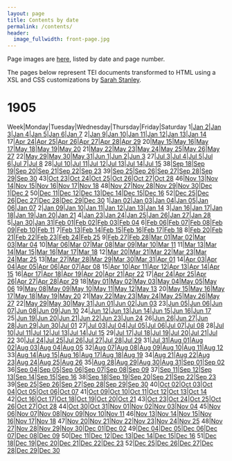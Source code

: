 ```yaml
---
layout: page
title: Contents by date
permalink: /contents/
header:
  image_fullwidth: front-page.jpg
---
```

Page images are [here](https://github.com/dig-eg-gaz/page-images), listed by date and page number.

The pages below represent TEI documents transformed to HTML using a XSL and CSS customizations by [Sarah Stanley](https://github.com/scstanley7).

# 1905

Week|Monday|Tuesday|Wednesday|Thursday|Friday|Saturday
1|[Jan 2](https://cdn.rawgit.com/dig-eg-gaz/content/master/1905-01-02.xml)|[Jan 3](https://cdn.rawgit.com/dig-eg-gaz/content/master/1905-01-03.xml)|[Jan 4](https://cdn.rawgit.com/dig-eg-gaz/content/master/1905-01-04.xml)|[Jan 5](https://cdn.rawgit.com/dig-eg-gaz/content/master/1905-01-05.xml)|[Jan 6](https://cdn.rawgit.com/dig-eg-gaz/content/master/1905-01-06.xml)|[Jan 7](https://cdn.rawgit.com/dig-eg-gaz/content/master/1905-01-07.xml)
2|[Jan 9](https://cdn.rawgit.com/dig-eg-gaz/content/master/1905-01-09.xml)|[Jan 10](https://cdn.rawgit.com/dig-eg-gaz/content/master/1905-01-10.xml)|[Jan 11](https://cdn.rawgit.com/dig-eg-gaz/content/master/1905-01-11.xml)|[Jan 12](https://cdn.rawgit.com/dig-eg-gaz/content/master/1905-01-12.xml)|[Jan 13](https://cdn.rawgit.com/dig-eg-gaz/content/master/1905-01-13.xml)|[Jan 14](https://cdn.rawgit.com/dig-eg-gaz/content/master/1905-01-14.xml)
17|[Apr 24](https://cdn.rawgit.com/dig-eg-gaz/content/master/1905-04-24.xml)|[Apr 25](https://cdn.rawgit.com/dig-eg-gaz/content/master/1905-04-25.xml)|[Apr 26](https://cdn.rawgit.com/dig-eg-gaz/content/master/1905-04-26.xml)|[Apr 27](https://cdn.rawgit.com/dig-eg-gaz/content/master/1905-04-27.xml)|[Apr 28](https://cdn.rawgit.com/dig-eg-gaz/content/master/1905-04-28.xml)|[Apr 29](https://cdn.rawgit.com/dig-eg-gaz/content/master/1905-04-29.xml)
20|[May 15](https://cdn.rawgit.com/dig-eg-gaz/content/master/1905-05-15.xml)|[May 16](https://cdn.rawgit.com/dig-eg-gaz/content/master/1905-05-16.xml)|[May 17](https://cdn.rawgit.com/dig-eg-gaz/content/master/1905-05-17.xml)|[May 18](https://cdn.rawgit.com/dig-eg-gaz/content/master/1905-05-18.xml)|[May 19](https://cdn.rawgit.com/dig-eg-gaz/content/master/1905-05-19.xml)|[May 20](https://cdn.rawgit.com/dig-eg-gaz/content/master/1905-05-20.xml)
21|[May 22](https://cdn.rawgit.com/dig-eg-gaz/content/master/1905-05-22.xml)|[May 23](https://cdn.rawgit.com/dig-eg-gaz/content/master/1905-05-23.xml)|[May 24](https://cdn.rawgit.com/dig-eg-gaz/content/master/1905-05-24.xml)|[May 25](https://cdn.rawgit.com/dig-eg-gaz/content/master/1905-05-25.xml)|[May 26](https://cdn.rawgit.com/dig-eg-gaz/content/master/1905-05-26.xml)|[May 27](https://cdn.rawgit.com/dig-eg-gaz/content/master/1905-05-27.xml)
22|[May 29](https://cdn.rawgit.com/dig-eg-gaz/content/master/1905-05-29.xml)|[May 30](https://cdn.rawgit.com/dig-eg-gaz/content/master/1905-05-30.xml)|[May 31](https://cdn.rawgit.com/dig-eg-gaz/content/master/1905-05-31.xml)|[Jun 1](https://cdn.rawgit.com/dig-eg-gaz/content/master/1905-06-01.xml)|[Jun 2](https://cdn.rawgit.com/dig-eg-gaz/content/master/1905-06-02.xml)|[Jun 3](https://cdn.rawgit.com/dig-eg-gaz/content/master/1905-06-03.xml)
27|[Jul 3](https://cdn.rawgit.com/dig-eg-gaz/content/master/1905-07-03.xml)|[Jul 4](https://cdn.rawgit.com/dig-eg-gaz/content/master/1905-07-04.xml)|[Jul 5](https://cdn.rawgit.com/dig-eg-gaz/content/master/1905-07-05.xml)|[Jul 6](https://cdn.rawgit.com/dig-eg-gaz/content/master/1905-07-06.xml)|[Jul 7](https://cdn.rawgit.com/dig-eg-gaz/content/master/1905-07-07.xml)|[Jul 8](https://cdn.rawgit.com/dig-eg-gaz/content/master/1905-07-08.xml)
28|[Jul 10](https://cdn.rawgit.com/dig-eg-gaz/content/master/1905-07-10.xml)|[Jul 11](https://cdn.rawgit.com/dig-eg-gaz/content/master/1905-07-11.xml)|[Jul 12](https://cdn.rawgit.com/dig-eg-gaz/content/master/1905-07-12.xml)|[Jul 13](https://cdn.rawgit.com/dig-eg-gaz/content/master/1905-07-13.xml)|[Jul 14](https://cdn.rawgit.com/dig-eg-gaz/content/master/1905-07-14.xml)|[Jul 15](https://cdn.rawgit.com/dig-eg-gaz/content/master/1905-07-15.xml)
38|[Sep 18](https://cdn.rawgit.com/dig-eg-gaz/content/master/1905-09-18.xml)|[Sep 19](https://cdn.rawgit.com/dig-eg-gaz/content/master/1905-09-19.xml)|[Sep 20](https://cdn.rawgit.com/dig-eg-gaz/content/master/1905-09-20.xml)|[Sep 21](https://cdn.rawgit.com/dig-eg-gaz/content/master/1905-09-21.xml)|[Sep 22](https://cdn.rawgit.com/dig-eg-gaz/content/master/1905-09-22.xml)|[Sep 23](https://cdn.rawgit.com/dig-eg-gaz/content/master/1905-09-23.xml)
39|[Sep 25](https://cdn.rawgit.com/dig-eg-gaz/content/master/1905-09-25.xml)|[Sep 26](https://cdn.rawgit.com/dig-eg-gaz/content/master/1905-09-26.xml)|[Sep 27](https://cdn.rawgit.com/dig-eg-gaz/content/master/1905-09-27.xml)|[Sep 28](https://cdn.rawgit.com/dig-eg-gaz/content/master/1905-09-28.xml)|[Sep 29](https://cdn.rawgit.com/dig-eg-gaz/content/master/1905-09-29.xml)|[Sep 30](https://cdn.rawgit.com/dig-eg-gaz/content/master/1905-09-30.xml)
43|[Oct 23](https://cdn.rawgit.com/dig-eg-gaz/content/master/1905-10-23.xml)|[Oct 24](https://cdn.rawgit.com/dig-eg-gaz/content/master/1905-10-24.xml)|[Oct 25](https://cdn.rawgit.com/dig-eg-gaz/content/master/1905-10-25.xml)|[Oct 26](https://cdn.rawgit.com/dig-eg-gaz/content/master/1905-10-26.xml)|[Oct 27](https://cdn.rawgit.com/dig-eg-gaz/content/master/1905-10-27.xml)|[Oct 28](https://cdn.rawgit.com/dig-eg-gaz/content/master/1905-10-28.xml)
46|[Nov 13](https://cdn.rawgit.com/dig-eg-gaz/content/master/1905-11-13.xml)|[Nov 14](https://cdn.rawgit.com/dig-eg-gaz/content/master/1905-11-14.xml)|[Nov 15](https://cdn.rawgit.com/dig-eg-gaz/content/master/1905-11-15.xml)|[Nov 16](https://cdn.rawgit.com/dig-eg-gaz/content/master/1905-11-16.xml)|[Nov 17](https://cdn.rawgit.com/dig-eg-gaz/content/master/1905-11-17.xml)|[Nov 18](https://cdn.rawgit.com/dig-eg-gaz/content/master/1905-11-18.xml)
48|[Nov 27](https://cdn.rawgit.com/dig-eg-gaz/content/master/1905-11-27.xml)|[Nov 28](https://cdn.rawgit.com/dig-eg-gaz/content/master/1905-11-28.xml)|[Nov 29](https://cdn.rawgit.com/dig-eg-gaz/content/master/1905-11-29.xml)|[Nov 30](https://cdn.rawgit.com/dig-eg-gaz/content/master/1905-11-30.xml)|[Dec 1](https://cdn.rawgit.com/dig-eg-gaz/content/master/1905-12-01.xml)|[Dec 2](https://cdn.rawgit.com/dig-eg-gaz/content/master/1905-12-02.xml)
50|[Dec 11](https://cdn.rawgit.com/dig-eg-gaz/content/master/1905-12-11.xml)|[Dec 12](https://cdn.rawgit.com/dig-eg-gaz/content/master/1905-12-12.xml)|[Dec 13](https://cdn.rawgit.com/dig-eg-gaz/content/master/1905-12-13.xml)|[Dec 14](https://cdn.rawgit.com/dig-eg-gaz/content/master/1905-12-14.xml)|[Dec 15](https://cdn.rawgit.com/dig-eg-gaz/content/master/1905-12-15.xml)|[Dec 16](https://cdn.rawgit.com/dig-eg-gaz/content/master/1905-12-16.xml)
52|[Dec 25](https://cdn.rawgit.com/dig-eg-gaz/content/master/1905-12-25.xml)|[Dec 26](https://cdn.rawgit.com/dig-eg-gaz/content/master/1905-12-26.xml)|[Dec 27](https://cdn.rawgit.com/dig-eg-gaz/content/master/1905-12-27.xml)|[Dec 28](https://cdn.rawgit.com/dig-eg-gaz/content/master/1905-12-28.xml)|[Dec 29](https://cdn.rawgit.com/dig-eg-gaz/content/master/1905-12-29.xml)|[Dec 30](https://cdn.rawgit.com/dig-eg-gaz/content/master/1905-12-30.xml)
1|[Jan 02](https://cdn.rawgit.com/dig-eg-gaz/content/master/1905-01-02.xml)|[Jan 03](https://cdn.rawgit.com/dig-eg-gaz/content/master/1905-01-03.xml)|[Jan 04](https://cdn.rawgit.com/dig-eg-gaz/content/master/1905-01-04.xml)|[Jan 05](https://cdn.rawgit.com/dig-eg-gaz/content/master/1905-01-05.xml)|[Jan 06](https://cdn.rawgit.com/dig-eg-gaz/content/master/1905-01-06.xml)|[Jan 07](https://cdn.rawgit.com/dig-eg-gaz/content/master/1905-01-07.xml)
2|[Jan 09](https://cdn.rawgit.com/dig-eg-gaz/content/master/1905-01-09.xml)|[Jan 10](https://cdn.rawgit.com/dig-eg-gaz/content/master/1905-01-10.xml)|[Jan 11](https://cdn.rawgit.com/dig-eg-gaz/content/master/1905-01-11.xml)|[Jan 12](https://cdn.rawgit.com/dig-eg-gaz/content/master/1905-01-12.xml)|[Jan 13](https://cdn.rawgit.com/dig-eg-gaz/content/master/1905-01-13.xml)|[Jan 14](https://cdn.rawgit.com/dig-eg-gaz/content/master/1905-01-14.xml)
3|[Jan 16](https://cdn.rawgit.com/dig-eg-gaz/content/master/1905-01-16.xml)|[Jan 17](https://cdn.rawgit.com/dig-eg-gaz/content/master/1905-01-17.xml)|[Jan 18](https://cdn.rawgit.com/dig-eg-gaz/content/master/1905-01-18.xml)|[Jan 19](https://cdn.rawgit.com/dig-eg-gaz/content/master/1905-01-19.xml)|[Jan 20](https://cdn.rawgit.com/dig-eg-gaz/content/master/1905-01-20.xml)|[Jan 21](https://cdn.rawgit.com/dig-eg-gaz/content/master/1905-01-21.xml)
4|[Jan 23](https://cdn.rawgit.com/dig-eg-gaz/content/master/1905-01-23.xml)|[Jan 24](https://cdn.rawgit.com/dig-eg-gaz/content/master/1905-01-24.xml)|[Jan 25](https://cdn.rawgit.com/dig-eg-gaz/content/master/1905-01-25.xml)|[Jan 26](https://cdn.rawgit.com/dig-eg-gaz/content/master/1905-01-26.xml)|[Jan 27](https://cdn.rawgit.com/dig-eg-gaz/content/master/1905-01-27.xml)|[Jan 28](https://cdn.rawgit.com/dig-eg-gaz/content/master/1905-01-28.xml)
5|[Jan 30](https://cdn.rawgit.com/dig-eg-gaz/content/master/1905-01-30.xml)|[Jan 31](https://cdn.rawgit.com/dig-eg-gaz/content/master/1905-01-31.xml)|[Feb 01](https://cdn.rawgit.com/dig-eg-gaz/content/master/1905-02-01.xml)|[Feb 02](https://cdn.rawgit.com/dig-eg-gaz/content/master/1905-02-02.xml)|[Feb 03](https://cdn.rawgit.com/dig-eg-gaz/content/master/1905-02-03.xml)|[Feb 04](https://cdn.rawgit.com/dig-eg-gaz/content/master/1905-02-04.xml)
6|[Feb 06](https://cdn.rawgit.com/dig-eg-gaz/content/master/1905-02-06.xml)|[Feb 07](https://cdn.rawgit.com/dig-eg-gaz/content/master/1905-02-07.xml)|[Feb 08](https://cdn.rawgit.com/dig-eg-gaz/content/master/1905-02-08.xml)|[Feb 09](https://cdn.rawgit.com/dig-eg-gaz/content/master/1905-02-09.xml)|[Feb 10](https://cdn.rawgit.com/dig-eg-gaz/content/master/1905-02-10.xml)|[Feb 11](https://cdn.rawgit.com/dig-eg-gaz/content/master/1905-02-11.xml)
7|[Feb 13](https://cdn.rawgit.com/dig-eg-gaz/content/master/1905-02-13.xml)|[Feb 14](https://cdn.rawgit.com/dig-eg-gaz/content/master/1905-02-14.xml)|[Feb 15](https://cdn.rawgit.com/dig-eg-gaz/content/master/1905-02-15.xml)|[Feb 16](https://cdn.rawgit.com/dig-eg-gaz/content/master/1905-02-16.xml)|[Feb 17](https://cdn.rawgit.com/dig-eg-gaz/content/master/1905-02-17.xml)|[Feb 18](https://cdn.rawgit.com/dig-eg-gaz/content/master/1905-02-18.xml)
8|[Feb 20](https://cdn.rawgit.com/dig-eg-gaz/content/master/1905-02-20.xml)|[Feb 21](https://cdn.rawgit.com/dig-eg-gaz/content/master/1905-02-21.xml)|[Feb 22](https://cdn.rawgit.com/dig-eg-gaz/content/master/1905-02-22.xml)|[Feb 23](https://cdn.rawgit.com/dig-eg-gaz/content/master/1905-02-23.xml)|[Feb 24](https://cdn.rawgit.com/dig-eg-gaz/content/master/1905-02-24.xml)|[Feb 25](https://cdn.rawgit.com/dig-eg-gaz/content/master/1905-02-25.xml)
9|[Feb 27](https://cdn.rawgit.com/dig-eg-gaz/content/master/1905-02-27.xml)|[Feb 28](https://cdn.rawgit.com/dig-eg-gaz/content/master/1905-02-28.xml)|[Mar 01](https://cdn.rawgit.com/dig-eg-gaz/content/master/1905-03-01.xml)|[Mar 02](https://cdn.rawgit.com/dig-eg-gaz/content/master/1905-03-02.xml)|[Mar 03](https://cdn.rawgit.com/dig-eg-gaz/content/master/1905-03-03.xml)|[Mar 04](https://cdn.rawgit.com/dig-eg-gaz/content/master/1905-03-04.xml)
10|[Mar 06](https://cdn.rawgit.com/dig-eg-gaz/content/master/1905-03-06.xml)|[Mar 07](https://cdn.rawgit.com/dig-eg-gaz/content/master/1905-03-07.xml)|[Mar 08](https://cdn.rawgit.com/dig-eg-gaz/content/master/1905-03-08.xml)|[Mar 09](https://cdn.rawgit.com/dig-eg-gaz/content/master/1905-03-09.xml)|[Mar 10](https://cdn.rawgit.com/dig-eg-gaz/content/master/1905-03-10.xml)|[Mar 11](https://cdn.rawgit.com/dig-eg-gaz/content/master/1905-03-11.xml)
11|[Mar 13](https://cdn.rawgit.com/dig-eg-gaz/content/master/1905-03-13.xml)|[Mar 14](https://cdn.rawgit.com/dig-eg-gaz/content/master/1905-03-14.xml)|[Mar 15](https://cdn.rawgit.com/dig-eg-gaz/content/master/1905-03-15.xml)|[Mar 16](https://cdn.rawgit.com/dig-eg-gaz/content/master/1905-03-16.xml)|[Mar 17](https://cdn.rawgit.com/dig-eg-gaz/content/master/1905-03-17.xml)|[Mar 18](https://cdn.rawgit.com/dig-eg-gaz/content/master/1905-03-18.xml)
12|[Mar 20](https://cdn.rawgit.com/dig-eg-gaz/content/master/1905-03-20.xml)|[Mar 21](https://cdn.rawgit.com/dig-eg-gaz/content/master/1905-03-21.xml)|[Mar 22](https://cdn.rawgit.com/dig-eg-gaz/content/master/1905-03-22.xml)|[Mar 23](https://cdn.rawgit.com/dig-eg-gaz/content/master/1905-03-23.xml)|[Mar 24](https://cdn.rawgit.com/dig-eg-gaz/content/master/1905-03-24.xml)|[Mar 25](https://cdn.rawgit.com/dig-eg-gaz/content/master/1905-03-25.xml)
13|[Mar 27](https://cdn.rawgit.com/dig-eg-gaz/content/master/1905-03-27.xml)|[Mar 28](https://cdn.rawgit.com/dig-eg-gaz/content/master/1905-03-28.xml)|[Mar 29](https://cdn.rawgit.com/dig-eg-gaz/content/master/1905-03-29.xml)|[Mar 30](https://cdn.rawgit.com/dig-eg-gaz/content/master/1905-03-30.xml)|[Mar 31](https://cdn.rawgit.com/dig-eg-gaz/content/master/1905-03-31.xml)|[Apr 01](https://cdn.rawgit.com/dig-eg-gaz/content/master/1905-04-01.xml)
14|[Apr 03](https://cdn.rawgit.com/dig-eg-gaz/content/master/1905-04-03.xml)|[Apr 04](https://cdn.rawgit.com/dig-eg-gaz/content/master/1905-04-04.xml)|[Apr 05](https://cdn.rawgit.com/dig-eg-gaz/content/master/1905-04-05.xml)|[Apr 06](https://cdn.rawgit.com/dig-eg-gaz/content/master/1905-04-06.xml)|[Apr 07](https://cdn.rawgit.com/dig-eg-gaz/content/master/1905-04-07.xml)|[Apr 08](https://cdn.rawgit.com/dig-eg-gaz/content/master/1905-04-08.xml)
15|[Apr 10](https://cdn.rawgit.com/dig-eg-gaz/content/master/1905-04-10.xml)|[Apr 11](https://cdn.rawgit.com/dig-eg-gaz/content/master/1905-04-11.xml)|[Apr 12](https://cdn.rawgit.com/dig-eg-gaz/content/master/1905-04-12.xml)|[Apr 13](https://cdn.rawgit.com/dig-eg-gaz/content/master/1905-04-13.xml)|[Apr 14](https://cdn.rawgit.com/dig-eg-gaz/content/master/1905-04-14.xml)|[Apr 15](https://cdn.rawgit.com/dig-eg-gaz/content/master/1905-04-15.xml)
16|[Apr 17](https://cdn.rawgit.com/dig-eg-gaz/content/master/1905-04-17.xml)|[Apr 18](https://cdn.rawgit.com/dig-eg-gaz/content/master/1905-04-18.xml)|[Apr 19](https://cdn.rawgit.com/dig-eg-gaz/content/master/1905-04-19.xml)|[Apr 20](https://cdn.rawgit.com/dig-eg-gaz/content/master/1905-04-20.xml)|[Apr 21](https://cdn.rawgit.com/dig-eg-gaz/content/master/1905-04-21.xml)|[Apr 22](https://cdn.rawgit.com/dig-eg-gaz/content/master/1905-04-22.xml)
17|[Apr 24](https://cdn.rawgit.com/dig-eg-gaz/content/master/1905-04-24.xml)|[Apr 25](https://cdn.rawgit.com/dig-eg-gaz/content/master/1905-04-25.xml)|[Apr 26](https://cdn.rawgit.com/dig-eg-gaz/content/master/1905-04-26.xml)|[Apr 27](https://cdn.rawgit.com/dig-eg-gaz/content/master/1905-04-27.xml)|[Apr 28](https://cdn.rawgit.com/dig-eg-gaz/content/master/1905-04-28.xml)|[Apr 29](https://cdn.rawgit.com/dig-eg-gaz/content/master/1905-04-29.xml)
18|[May 01](https://cdn.rawgit.com/dig-eg-gaz/content/master/1905-05-01.xml)|[May 02](https://cdn.rawgit.com/dig-eg-gaz/content/master/1905-05-02.xml)|[May 03](https://cdn.rawgit.com/dig-eg-gaz/content/master/1905-05-03.xml)|[May 04](https://cdn.rawgit.com/dig-eg-gaz/content/master/1905-05-04.xml)|[May 05](https://cdn.rawgit.com/dig-eg-gaz/content/master/1905-05-05.xml)|[May 06](https://cdn.rawgit.com/dig-eg-gaz/content/master/1905-05-06.xml)
19|[May 08](https://cdn.rawgit.com/dig-eg-gaz/content/master/1905-05-08.xml)|[May 09](https://cdn.rawgit.com/dig-eg-gaz/content/master/1905-05-09.xml)|[May 10](https://cdn.rawgit.com/dig-eg-gaz/content/master/1905-05-10.xml)|[May 11](https://cdn.rawgit.com/dig-eg-gaz/content/master/1905-05-11.xml)|[May 12](https://cdn.rawgit.com/dig-eg-gaz/content/master/1905-05-12.xml)|[May 13](https://cdn.rawgit.com/dig-eg-gaz/content/master/1905-05-13.xml)
20|[May 15](https://cdn.rawgit.com/dig-eg-gaz/content/master/1905-05-15.xml)|[May 16](https://cdn.rawgit.com/dig-eg-gaz/content/master/1905-05-16.xml)|[May 17](https://cdn.rawgit.com/dig-eg-gaz/content/master/1905-05-17.xml)|[May 18](https://cdn.rawgit.com/dig-eg-gaz/content/master/1905-05-18.xml)|[May 19](https://cdn.rawgit.com/dig-eg-gaz/content/master/1905-05-19.xml)|[May 20](https://cdn.rawgit.com/dig-eg-gaz/content/master/1905-05-20.xml)
21|[May 22](https://cdn.rawgit.com/dig-eg-gaz/content/master/1905-05-22.xml)|[May 23](https://cdn.rawgit.com/dig-eg-gaz/content/master/1905-05-23.xml)|[May 24](https://cdn.rawgit.com/dig-eg-gaz/content/master/1905-05-24.xml)|[May 25](https://cdn.rawgit.com/dig-eg-gaz/content/master/1905-05-25.xml)|[May 26](https://cdn.rawgit.com/dig-eg-gaz/content/master/1905-05-26.xml)|[May 27](https://cdn.rawgit.com/dig-eg-gaz/content/master/1905-05-27.xml)
22|[May 29](https://cdn.rawgit.com/dig-eg-gaz/content/master/1905-05-29.xml)|[May 30](https://cdn.rawgit.com/dig-eg-gaz/content/master/1905-05-30.xml)|[May 31](https://cdn.rawgit.com/dig-eg-gaz/content/master/1905-05-31.xml)|[Jun 01](https://cdn.rawgit.com/dig-eg-gaz/content/master/1905-06-01.xml)|[Jun 02](https://cdn.rawgit.com/dig-eg-gaz/content/master/1905-06-02.xml)|[Jun 03](https://cdn.rawgit.com/dig-eg-gaz/content/master/1905-06-03.xml)
23|[Jun 05](https://cdn.rawgit.com/dig-eg-gaz/content/master/1905-06-05.xml)|[Jun 06](https://cdn.rawgit.com/dig-eg-gaz/content/master/1905-06-06.xml)|[Jun 07](https://cdn.rawgit.com/dig-eg-gaz/content/master/1905-06-07.xml)|[Jun 08](https://cdn.rawgit.com/dig-eg-gaz/content/master/1905-06-08.xml)|[Jun 09](https://cdn.rawgit.com/dig-eg-gaz/content/master/1905-06-09.xml)|[Jun 10](https://cdn.rawgit.com/dig-eg-gaz/content/master/1905-06-10.xml)
24|[Jun 12](https://cdn.rawgit.com/dig-eg-gaz/content/master/1905-06-12.xml)|[Jun 13](https://cdn.rawgit.com/dig-eg-gaz/content/master/1905-06-13.xml)|[Jun 14](https://cdn.rawgit.com/dig-eg-gaz/content/master/1905-06-14.xml)|[Jun 15](https://cdn.rawgit.com/dig-eg-gaz/content/master/1905-06-15.xml)|[Jun 16](https://cdn.rawgit.com/dig-eg-gaz/content/master/1905-06-16.xml)|[Jun 17](https://cdn.rawgit.com/dig-eg-gaz/content/master/1905-06-17.xml)
25|[Jun 19](https://cdn.rawgit.com/dig-eg-gaz/content/master/1905-06-19.xml)|[Jun 20](https://cdn.rawgit.com/dig-eg-gaz/content/master/1905-06-20.xml)|[Jun 21](https://cdn.rawgit.com/dig-eg-gaz/content/master/1905-06-21.xml)|[Jun 22](https://cdn.rawgit.com/dig-eg-gaz/content/master/1905-06-22.xml)|[Jun 23](https://cdn.rawgit.com/dig-eg-gaz/content/master/1905-06-23.xml)|[Jun 24](https://cdn.rawgit.com/dig-eg-gaz/content/master/1905-06-24.xml)
26|[Jun 26](https://cdn.rawgit.com/dig-eg-gaz/content/master/1905-06-26.xml)|[Jun 27](https://cdn.rawgit.com/dig-eg-gaz/content/master/1905-06-27.xml)|[Jun 28](https://cdn.rawgit.com/dig-eg-gaz/content/master/1905-06-28.xml)|[Jun 29](https://cdn.rawgit.com/dig-eg-gaz/content/master/1905-06-29.xml)|[Jun 30](https://cdn.rawgit.com/dig-eg-gaz/content/master/1905-06-30.xml)|[Jul 01](https://cdn.rawgit.com/dig-eg-gaz/content/master/1905-07-01.xml)
27|[Jul 03](https://cdn.rawgit.com/dig-eg-gaz/content/master/1905-07-03.xml)|[Jul 04](https://cdn.rawgit.com/dig-eg-gaz/content/master/1905-07-04.xml)|[Jul 05](https://cdn.rawgit.com/dig-eg-gaz/content/master/1905-07-05.xml)|[Jul 06](https://cdn.rawgit.com/dig-eg-gaz/content/master/1905-07-06.xml)|[Jul 07](https://cdn.rawgit.com/dig-eg-gaz/content/master/1905-07-07.xml)|[Jul 08](https://cdn.rawgit.com/dig-eg-gaz/content/master/1905-07-08.xml)
28|[Jul 10](https://cdn.rawgit.com/dig-eg-gaz/content/master/1905-07-10.xml)|[Jul 11](https://cdn.rawgit.com/dig-eg-gaz/content/master/1905-07-11.xml)|[Jul 12](https://cdn.rawgit.com/dig-eg-gaz/content/master/1905-07-12.xml)|[Jul 13](https://cdn.rawgit.com/dig-eg-gaz/content/master/1905-07-13.xml)|[Jul 14](https://cdn.rawgit.com/dig-eg-gaz/content/master/1905-07-14.xml)|[Jul 15](https://cdn.rawgit.com/dig-eg-gaz/content/master/1905-07-15.xml)
29|[Jul 17](https://cdn.rawgit.com/dig-eg-gaz/content/master/1905-07-17.xml)|[Jul 18](https://cdn.rawgit.com/dig-eg-gaz/content/master/1905-07-18.xml)|[Jul 19](https://cdn.rawgit.com/dig-eg-gaz/content/master/1905-07-19.xml)|[Jul 20](https://cdn.rawgit.com/dig-eg-gaz/content/master/1905-07-20.xml)|[Jul 21](https://cdn.rawgit.com/dig-eg-gaz/content/master/1905-07-21.xml)|[Jul 22](https://cdn.rawgit.com/dig-eg-gaz/content/master/1905-07-22.xml)
30|[Jul 24](https://cdn.rawgit.com/dig-eg-gaz/content/master/1905-07-24.xml)|[Jul 25](https://cdn.rawgit.com/dig-eg-gaz/content/master/1905-07-25.xml)|[Jul 26](https://cdn.rawgit.com/dig-eg-gaz/content/master/1905-07-26.xml)|[Jul 27](https://cdn.rawgit.com/dig-eg-gaz/content/master/1905-07-27.xml)|[Jul 28](https://cdn.rawgit.com/dig-eg-gaz/content/master/1905-07-28.xml)|[Jul 29](https://cdn.rawgit.com/dig-eg-gaz/content/master/1905-07-29.xml)
31|[Jul 31](https://cdn.rawgit.com/dig-eg-gaz/content/master/1905-07-31.xml)|[Aug 01](https://cdn.rawgit.com/dig-eg-gaz/content/master/1905-08-01.xml)|[Aug 02](https://cdn.rawgit.com/dig-eg-gaz/content/master/1905-08-02.xml)|[Aug 03](https://cdn.rawgit.com/dig-eg-gaz/content/master/1905-08-03.xml)|[Aug 04](https://cdn.rawgit.com/dig-eg-gaz/content/master/1905-08-04.xml)|[Aug 05](https://cdn.rawgit.com/dig-eg-gaz/content/master/1905-08-05.xml)
32|[Aug 07](https://cdn.rawgit.com/dig-eg-gaz/content/master/1905-08-07.xml)|[Aug 08](https://cdn.rawgit.com/dig-eg-gaz/content/master/1905-08-08.xml)|[Aug 09](https://cdn.rawgit.com/dig-eg-gaz/content/master/1905-08-09.xml)|[Aug 10](https://cdn.rawgit.com/dig-eg-gaz/content/master/1905-08-10.xml)|[Aug 11](https://cdn.rawgit.com/dig-eg-gaz/content/master/1905-08-11.xml)|[Aug 12](https://cdn.rawgit.com/dig-eg-gaz/content/master/1905-08-12.xml)
33|[Aug 14](https://cdn.rawgit.com/dig-eg-gaz/content/master/1905-08-14.xml)|[Aug 15](https://cdn.rawgit.com/dig-eg-gaz/content/master/1905-08-15.xml)|[Aug 16](https://cdn.rawgit.com/dig-eg-gaz/content/master/1905-08-16.xml)|[Aug 17](https://cdn.rawgit.com/dig-eg-gaz/content/master/1905-08-17.xml)|[Aug 18](https://cdn.rawgit.com/dig-eg-gaz/content/master/1905-08-18.xml)|[Aug 19](https://cdn.rawgit.com/dig-eg-gaz/content/master/1905-08-19.xml)
34|[Aug 21](https://cdn.rawgit.com/dig-eg-gaz/content/master/1905-08-21.xml)|[Aug 22](https://cdn.rawgit.com/dig-eg-gaz/content/master/1905-08-22.xml)|[Aug 23](https://cdn.rawgit.com/dig-eg-gaz/content/master/1905-08-23.xml)|[Aug 24](https://cdn.rawgit.com/dig-eg-gaz/content/master/1905-08-24.xml)|[Aug 25](https://cdn.rawgit.com/dig-eg-gaz/content/master/1905-08-25.xml)|[Aug 26](https://cdn.rawgit.com/dig-eg-gaz/content/master/1905-08-26.xml)
35|[Aug 28](https://cdn.rawgit.com/dig-eg-gaz/content/master/1905-08-28.xml)|[Aug 29](https://cdn.rawgit.com/dig-eg-gaz/content/master/1905-08-29.xml)|[Aug 30](https://cdn.rawgit.com/dig-eg-gaz/content/master/1905-08-30.xml)|[Aug 31](https://cdn.rawgit.com/dig-eg-gaz/content/master/1905-08-31.xml)|[Sep 01](https://cdn.rawgit.com/dig-eg-gaz/content/master/1905-09-01.xml)|[Sep 02](https://cdn.rawgit.com/dig-eg-gaz/content/master/1905-09-02.xml)
36|[Sep 04](https://cdn.rawgit.com/dig-eg-gaz/content/master/1905-09-04.xml)|[Sep 05](https://cdn.rawgit.com/dig-eg-gaz/content/master/1905-09-05.xml)|[Sep 06](https://cdn.rawgit.com/dig-eg-gaz/content/master/1905-09-06.xml)|[Sep 07](https://cdn.rawgit.com/dig-eg-gaz/content/master/1905-09-07.xml)|[Sep 08](https://cdn.rawgit.com/dig-eg-gaz/content/master/1905-09-08.xml)|[Sep 09](https://cdn.rawgit.com/dig-eg-gaz/content/master/1905-09-09.xml)
37|[Sep 11](https://cdn.rawgit.com/dig-eg-gaz/content/master/1905-09-11.xml)|[Sep 12](https://cdn.rawgit.com/dig-eg-gaz/content/master/1905-09-12.xml)|[Sep 13](https://cdn.rawgit.com/dig-eg-gaz/content/master/1905-09-13.xml)|[Sep 14](https://cdn.rawgit.com/dig-eg-gaz/content/master/1905-09-14.xml)|[Sep 15](https://cdn.rawgit.com/dig-eg-gaz/content/master/1905-09-15.xml)|[Sep 16](https://cdn.rawgit.com/dig-eg-gaz/content/master/1905-09-16.xml)
38|[Sep 18](https://cdn.rawgit.com/dig-eg-gaz/content/master/1905-09-18.xml)|[Sep 19](https://cdn.rawgit.com/dig-eg-gaz/content/master/1905-09-19.xml)|[Sep 20](https://cdn.rawgit.com/dig-eg-gaz/content/master/1905-09-20.xml)|[Sep 21](https://cdn.rawgit.com/dig-eg-gaz/content/master/1905-09-21.xml)|[Sep 22](https://cdn.rawgit.com/dig-eg-gaz/content/master/1905-09-22.xml)|[Sep 23](https://cdn.rawgit.com/dig-eg-gaz/content/master/1905-09-23.xml)
39|[Sep 25](https://cdn.rawgit.com/dig-eg-gaz/content/master/1905-09-25.xml)|[Sep 26](https://cdn.rawgit.com/dig-eg-gaz/content/master/1905-09-26.xml)|[Sep 27](https://cdn.rawgit.com/dig-eg-gaz/content/master/1905-09-27.xml)|[Sep 28](https://cdn.rawgit.com/dig-eg-gaz/content/master/1905-09-28.xml)|[Sep 29](https://cdn.rawgit.com/dig-eg-gaz/content/master/1905-09-29.xml)|[Sep 30](https://cdn.rawgit.com/dig-eg-gaz/content/master/1905-09-30.xml)
40|[Oct 02](https://cdn.rawgit.com/dig-eg-gaz/content/master/1905-10-02.xml)|[Oct 03](https://cdn.rawgit.com/dig-eg-gaz/content/master/1905-10-03.xml)|[Oct 04](https://cdn.rawgit.com/dig-eg-gaz/content/master/1905-10-04.xml)|[Oct 05](https://cdn.rawgit.com/dig-eg-gaz/content/master/1905-10-05.xml)|[Oct 06](https://cdn.rawgit.com/dig-eg-gaz/content/master/1905-10-06.xml)|[Oct 07](https://cdn.rawgit.com/dig-eg-gaz/content/master/1905-10-07.xml)
41|[Oct 09](https://cdn.rawgit.com/dig-eg-gaz/content/master/1905-10-09.xml)|[Oct 10](https://cdn.rawgit.com/dig-eg-gaz/content/master/1905-10-10.xml)|[Oct 11](https://cdn.rawgit.com/dig-eg-gaz/content/master/1905-10-11.xml)|[Oct 12](https://cdn.rawgit.com/dig-eg-gaz/content/master/1905-10-12.xml)|[Oct 13](https://cdn.rawgit.com/dig-eg-gaz/content/master/1905-10-13.xml)|[Oct 14](https://cdn.rawgit.com/dig-eg-gaz/content/master/1905-10-14.xml)
42|[Oct 16](https://cdn.rawgit.com/dig-eg-gaz/content/master/1905-10-16.xml)|[Oct 17](https://cdn.rawgit.com/dig-eg-gaz/content/master/1905-10-17.xml)|[Oct 18](https://cdn.rawgit.com/dig-eg-gaz/content/master/1905-10-18.xml)|[Oct 19](https://cdn.rawgit.com/dig-eg-gaz/content/master/1905-10-19.xml)|[Oct 20](https://cdn.rawgit.com/dig-eg-gaz/content/master/1905-10-20.xml)|[Oct 21](https://cdn.rawgit.com/dig-eg-gaz/content/master/1905-10-21.xml)
43|[Oct 23](https://cdn.rawgit.com/dig-eg-gaz/content/master/1905-10-23.xml)|[Oct 24](https://cdn.rawgit.com/dig-eg-gaz/content/master/1905-10-24.xml)|[Oct 25](https://cdn.rawgit.com/dig-eg-gaz/content/master/1905-10-25.xml)|[Oct 26](https://cdn.rawgit.com/dig-eg-gaz/content/master/1905-10-26.xml)|[Oct 27](https://cdn.rawgit.com/dig-eg-gaz/content/master/1905-10-27.xml)|[Oct 28](https://cdn.rawgit.com/dig-eg-gaz/content/master/1905-10-28.xml)
44|[Oct 30](https://cdn.rawgit.com/dig-eg-gaz/content/master/1905-10-30.xml)|[Oct 31](https://cdn.rawgit.com/dig-eg-gaz/content/master/1905-10-31.xml)|[Nov 01](https://cdn.rawgit.com/dig-eg-gaz/content/master/1905-11-01.xml)|[Nov 02](https://cdn.rawgit.com/dig-eg-gaz/content/master/1905-11-02.xml)|[Nov 03](https://cdn.rawgit.com/dig-eg-gaz/content/master/1905-11-03.xml)|[Nov 04](https://cdn.rawgit.com/dig-eg-gaz/content/master/1905-11-04.xml)
45|[Nov 06](https://cdn.rawgit.com/dig-eg-gaz/content/master/1905-11-06.xml)|[Nov 07](https://cdn.rawgit.com/dig-eg-gaz/content/master/1905-11-07.xml)|[Nov 08](https://cdn.rawgit.com/dig-eg-gaz/content/master/1905-11-08.xml)|[Nov 09](https://cdn.rawgit.com/dig-eg-gaz/content/master/1905-11-09.xml)|[Nov 10](https://cdn.rawgit.com/dig-eg-gaz/content/master/1905-11-10.xml)|[Nov 11](https://cdn.rawgit.com/dig-eg-gaz/content/master/1905-11-11.xml)
46|[Nov 13](https://cdn.rawgit.com/dig-eg-gaz/content/master/1905-11-13.xml)|[Nov 14](https://cdn.rawgit.com/dig-eg-gaz/content/master/1905-11-14.xml)|[Nov 15](https://cdn.rawgit.com/dig-eg-gaz/content/master/1905-11-15.xml)|[Nov 16](https://cdn.rawgit.com/dig-eg-gaz/content/master/1905-11-16.xml)|[Nov 17](https://cdn.rawgit.com/dig-eg-gaz/content/master/1905-11-17.xml)|[Nov 18](https://cdn.rawgit.com/dig-eg-gaz/content/master/1905-11-18.xml)
47|[Nov 20](https://cdn.rawgit.com/dig-eg-gaz/content/master/1905-11-20.xml)|[Nov 21](https://cdn.rawgit.com/dig-eg-gaz/content/master/1905-11-21.xml)|[Nov 22](https://cdn.rawgit.com/dig-eg-gaz/content/master/1905-11-22.xml)|[Nov 23](https://cdn.rawgit.com/dig-eg-gaz/content/master/1905-11-23.xml)|[Nov 24](https://cdn.rawgit.com/dig-eg-gaz/content/master/1905-11-24.xml)|[Nov 25](https://cdn.rawgit.com/dig-eg-gaz/content/master/1905-11-25.xml)
48|[Nov 27](https://cdn.rawgit.com/dig-eg-gaz/content/master/1905-11-27.xml)|[Nov 28](https://cdn.rawgit.com/dig-eg-gaz/content/master/1905-11-28.xml)|[Nov 29](https://cdn.rawgit.com/dig-eg-gaz/content/master/1905-11-29.xml)|[Nov 30](https://cdn.rawgit.com/dig-eg-gaz/content/master/1905-11-30.xml)|[Dec 01](https://cdn.rawgit.com/dig-eg-gaz/content/master/1905-12-01.xml)|[Dec 02](https://cdn.rawgit.com/dig-eg-gaz/content/master/1905-12-02.xml)
49|[Dec 04](https://cdn.rawgit.com/dig-eg-gaz/content/master/1905-12-04.xml)|[Dec 05](https://cdn.rawgit.com/dig-eg-gaz/content/master/1905-12-05.xml)|[Dec 06](https://cdn.rawgit.com/dig-eg-gaz/content/master/1905-12-06.xml)|[Dec 07](https://cdn.rawgit.com/dig-eg-gaz/content/master/1905-12-07.xml)|[Dec 08](https://cdn.rawgit.com/dig-eg-gaz/content/master/1905-12-08.xml)|[Dec 09](https://cdn.rawgit.com/dig-eg-gaz/content/master/1905-12-09.xml)
50|[Dec 11](https://cdn.rawgit.com/dig-eg-gaz/content/master/1905-12-11.xml)|[Dec 12](https://cdn.rawgit.com/dig-eg-gaz/content/master/1905-12-12.xml)|[Dec 13](https://cdn.rawgit.com/dig-eg-gaz/content/master/1905-12-13.xml)|[Dec 14](https://cdn.rawgit.com/dig-eg-gaz/content/master/1905-12-14.xml)|[Dec 15](https://cdn.rawgit.com/dig-eg-gaz/content/master/1905-12-15.xml)|[Dec 16](https://cdn.rawgit.com/dig-eg-gaz/content/master/1905-12-16.xml)
51|[Dec 18](https://cdn.rawgit.com/dig-eg-gaz/content/master/1905-12-18.xml)|[Dec 19](https://cdn.rawgit.com/dig-eg-gaz/content/master/1905-12-19.xml)|[Dec 20](https://cdn.rawgit.com/dig-eg-gaz/content/master/1905-12-20.xml)|[Dec 21](https://cdn.rawgit.com/dig-eg-gaz/content/master/1905-12-21.xml)|[Dec 22](https://cdn.rawgit.com/dig-eg-gaz/content/master/1905-12-22.xml)|[Dec 23](https://cdn.rawgit.com/dig-eg-gaz/content/master/1905-12-23.xml)
52|[Dec 25](https://cdn.rawgit.com/dig-eg-gaz/content/master/1905-12-25.xml)|[Dec 26](https://cdn.rawgit.com/dig-eg-gaz/content/master/1905-12-26.xml)|[Dec 27](https://cdn.rawgit.com/dig-eg-gaz/content/master/1905-12-27.xml)|[Dec 28](https://cdn.rawgit.com/dig-eg-gaz/content/master/1905-12-28.xml)|[Dec 29](https://cdn.rawgit.com/dig-eg-gaz/content/master/1905-12-29.xml)|[Dec 30](https://cdn.rawgit.com/dig-eg-gaz/content/master/1905-12-30.xml)
